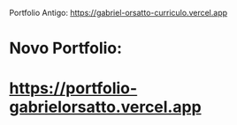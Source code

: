 Portfolio Antigo:
https://gabriel-orsatto-curriculo.vercel.app

# Novo Portfolio: 
# https://portfolio-gabrielorsatto.vercel.app
